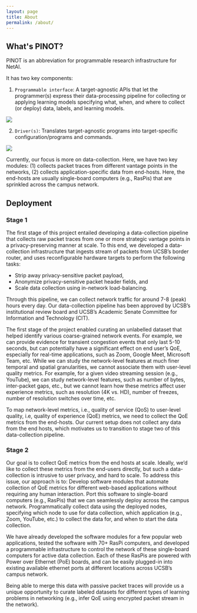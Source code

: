 ```yaml
---
layout: page
title: About
permalink: /about/
---
```


## What's PINOT?
PINOT is an abbreviation for programmable research infrastructure for NetAI.

It has two key components:
1. `Programmable interface`: A target-agnostic APIs that let the programmer(s) express their data-processing pipeline for collecting or applying learning models specifying what, when, and where to collect (or deploy) data, labels, and learning models.

![](https://hackmd.io/_uploads/SJETOHT-9.png)

2. `Driver(s)`: Translates target-agnostic programs into target-specific
configuration/programs and commands.


![](https://hackmd.io/_uploads/SkVPcS6b9.png)


Currently, our focus is more on data-collection. Here, we have two key
modules: (1) collects packet traces from different vantage points in the
networks, (2) collects application-specific data from end-hosts. Here,
the end-hosts are usually single-board computers (e.g., RasPis) that are
sprinkled across the campus network.


## Deployment
### Stage 1
The first stage of this project entailed developing a data-collection pipeline
that collects raw packet traces from one or more strategic vantage points in a
privacy-preserving manner at scale. To this end, we developed a data-collection
infrastructure that ingests stream of packets from UCSB’s border router, and
uses reconfigurable hardware targets to perform the following tasks:
* Strip away privacy-sensitive packet payload,
* Anonymize privacy-sensitive packet header fields, and
* Scale data collection using in-network load-balancing.

Through this pipeline, we can collect network traffic for around 7-8 (peak)
hours every day. Our data-collection pipeline has been approved by UCSB’s
institutional review board and UCSB’s Academic Senate Committee for Information
and Technology (CIT).

The first stage of the project enabled curating an unlabelled dataset that
helped identify various coarse-grained network events. For example, we can
provide evidence for transient congestion events that only last 5-10 seconds,
but can potentially have a significant effect on end user’s QoE, especially
for real-time applications, such as Zoom, Google Meet, Microsoft Team, etc.
While we can study the network-level features at much finer temporal and
spatial granularities, we cannot associate them with user-level quality metrics.
For example, for a given video streaming session (e.g., YouTube), we can study
network-level features, such as number of bytes, inter-packet gaps, etc., but
we cannot learn how these metrics affect user experience metrics, such as
resolution (4K vs. HD), number of freezes, number of resolution switches over
time, etc.

To map network-level metrics, i.e., quality of service (QoS) to user-level
quality, i.e, quality of experience (QoE) metrics, we need to collect the QoE
metrics from the end-hosts. Our current setup does not collect any data from
the end hosts, which motivates us to transition to stage two of this
data-collection pipeline.

### Stage 2
Our goal is to collect QoE metrics from the end hosts at scale. Ideally, we’d
like to collect these metrics from the end-users directly, but such a
data-collection is intrusive to user privacy, and hard to scale. To address
this issue, our approach is to:
Develop software modules that automate collection of QoE metrics for different
web-based applications without requiring any human interaction.
Port this software to single-board computers (e.g., RasPis) that we can
seamlessly deploy across the campus network.
Programmatically collect data using the deployed nodes, specifying which node
to use for data collection, which application (e.g., Zoom, YouTube, etc.) to
collect the data for, and when to start the data collection.

We have already developed the software modules for a few popular web
applications, tested the software with 70+ RasPi computers, and developed a
programmable infrastructure to control the network of these single-board
computers for active data collection. Each of these RasPis are powered with
Power over Ethernet (PoE) boards, and can be easily plugged-in into existing
available ethernet ports at different locations across UCSB’s campus network.

Being able to merge this data with passive packet traces will provide us a
unique opportunity to curate labeled datasets for different types of learning
problems in networking (e.g., infer QoE using encrypted packet stream in the
network).
